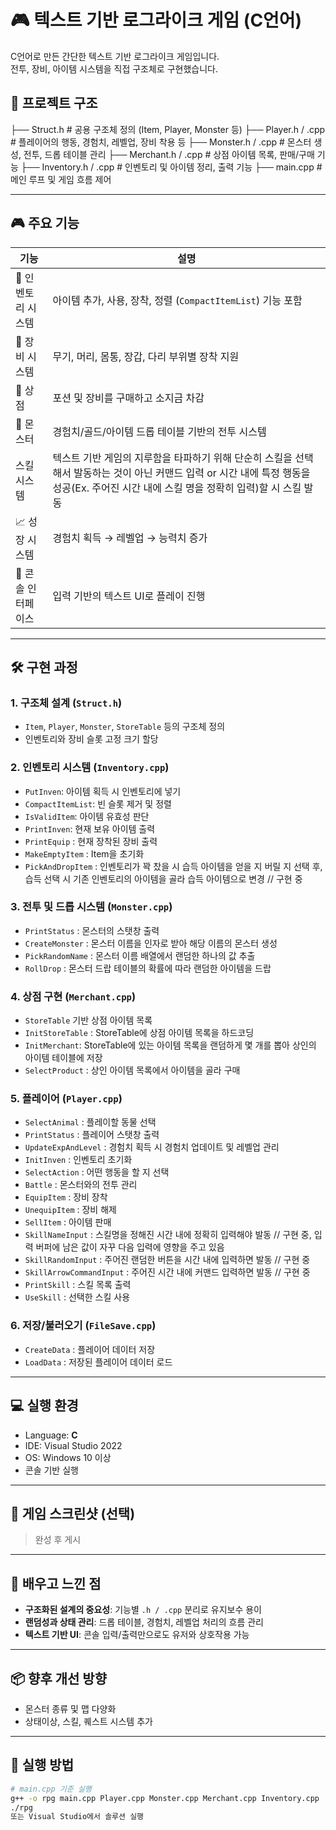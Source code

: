 # 🎮 텍스트 기반 로그라이크 게임 (C언어)

C언어로 만든 간단한 텍스트 기반 로그라이크 게임입니다.  
전투, 장비, 아이템 시스템을 직접 구조체로 구현했습니다.

## 📁 프로젝트 구조

├── Struct.h # 공용 구조체 정의 (Item, Player, Monster 등)
├── Player.h / .cpp # 플레이어의 행동, 경험치, 레벨업, 장비 착용 등
├── Monster.h / .cpp # 몬스터 생성, 전투, 드롭 테이블 관리
├── Merchant.h / .cpp # 상점 아이템 목록, 판매/구매 기능
├── Inventory.h / .cpp # 인벤토리 및 아이템 정리, 출력 기능
├── main.cpp # 메인 루프 및 게임 흐름 제어

---

## 🎮 주요 기능

| 기능 | 설명 |
|------|------|
| 🎒 인벤토리 시스템 | 아이템 추가, 사용, 장착, 정렬 (`CompactItemList`) 기능 포함 |
| 🧤 장비 시스템 | 무기, 머리, 몸통, 장갑, 다리 부위별 장착 지원 |
| 🛒 상점 | 포션 및 장비를 구매하고 소지금 차감 |
| 🐉 몬스터 | 경험치/골드/아이템 드롭 테이블 기반의 전투 시스템 |
| 스킬 시스템 | 텍스트 기반 게임의 지루함을 타파하기 위해 단순히 스킬을 선택해서 발동하는 것이 아닌 커맨드 입력 or 시간 내에 특정 행동을 성공(Ex. 주어진 시간 내에 스킬 명을 정확히 입력)할 시 스킬 발동 |
| 📈 성장 시스템 | 경험치 획득 → 레벨업 → 능력치 증가 |
| 💬 콘솔 인터페이스 | 입력 기반의 텍스트 UI로 플레이 진행 |

---

## 🛠 구현 과정

### 1. 구조체 설계 (`Struct.h`)
- `Item`, `Player`, `Monster`, `StoreTable` 등의 구조체 정의
- 인벤토리와 장비 슬롯 고정 크기 할당

### 2. 인벤토리 시스템 (`Inventory.cpp`)
- `PutInven`: 아이템 획득 시 인벤토리에 넣기  
- `CompactItemList`: 빈 슬롯 제거 및 정렬  
- `IsValidItem`: 아이템 유효성 판단  
- `PrintInven`: 현재 보유 아이템 출력
- `PrintEquip` : 현재 장착된 장비 출력
- `MakeEmptyItem` : Item을 초기화
- `PickAndDropItem` : 인벤토리가 꽉 찼을 시 습득 아이템을 얻을 지 버릴 지 선택 후, 습득 선택 시 기존 인벤토리의 아이템을 골라 습득 아이템으로 변경 // 구현 중

### 3. 전투 및 드롭 시스템 (`Monster.cpp`)
- `PrintStatus` : 몬스터의 스탯창 출력
- `CreateMonster` : 몬스터 이름을 인자로 받아 해당 이름의 몬스터 생성
- `PickRandomName` : 몬스터 이름 배열에서 랜덤한 하나의 값 추출
- `RollDrop` : 몬스터 드랍 테이블의 확률에 따라 랜덤한 아이템을 드랍

### 4. 상점 구현 (`Merchant.cpp`)
- `StoreTable` 기반 상점 아이템 목록
- `InitStoreTable` : StoreTable에 상점 아이템 목록을 하드코딩
- `InitMerchant`: StoreTable에 있는 아이템 목록을 랜덤하게 몇 개를 뽑아 상인의 아이템 테이블에 저장
- `SelectProduct` : 상인 아이템 목록에서 아이템을 골라 구매

### 5. 플레이어 (`Player.cpp`)
- `SelectAnimal` : 플레이할 동물 선택
- `PrintStatus` : 플레이어 스탯창 출력
- `UpdateExpAndLevel` : 경험치 획득 시 경험치 업데이트 및 레벨업 관리
- `InitInven` : 인벤토리 초기화
- `SelectAction` : 어떤 행동을 할 지 선택
- `Battle` : 몬스터와의 전투 관리
- `EquipItem` : 장비 장착
- `UnequipItem` : 장비 해제
- `SellItem` : 아이템 판매
- `SkillNameInput` : 스킬명을 정해진 시간 내에 정확히 입력해야 발동 // 구현 중, 입력 버퍼에 남은 값이 자꾸 다음 입력에 영향을 주고 있음
- `SkillRandomInput` : 주어진 랜덤한 버튼을 시간 내에 입력하면 발동 // 구현 중
- `SkillArrowCommandInput` : 주어진 시간 내에 커맨드 입력하면 발동 // 구현 중
- `PrintSkill` : 스킬 목록 출력
- `UseSkill` : 선택한 스킬 사용

### 6. 저장/불러오기 (`FileSave.cpp`)
- `CreateData` : 플레이어 데이터 저장
- `LoadData` : 저장된 플레이어 데이터 로드
---

## 💻 실행 환경

- Language: **C**
- IDE: Visual Studio 2022
- OS: Windows 10 이상
- 콘솔 기반 실행

---

## 📸 게임 스크린샷 (선택)

> 완성 후 게시

---

## 📌 배우고 느낀 점

- **구조화된 설계의 중요성**: 기능별 `.h / .cpp` 분리로 유지보수 용이
- **랜덤성과 상태 관리**: 드롭 테이블, 경험치, 레벨업 처리의 흐름 관리
- **텍스트 기반 UI**: 콘솔 입력/출력만으로도 유저와 상호작용 가능

---

## 📦 향후 개선 방향

- 몬스터 종류 및 맵 다양화
- 상태이상, 스킬, 퀘스트 시스템 추가

---

## 📂 실행 방법

```bash
# main.cpp 기준 실행
g++ -o rpg main.cpp Player.cpp Monster.cpp Merchant.cpp Inventory.cpp
./rpg
또는 Visual Studio에서 솔루션 실행
